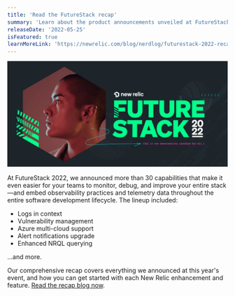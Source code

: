 ```yaml
---
title: 'Read the FutureStack recap' 
summary: 'Learn about the product announcements unveiled at FutureStack 2022, our ultimate customer conference for software engineers and developers.'
releaseDate: '2022-05-25'
isFeatured: true
learnMoreLink: 'https://newrelic.com/blog/nerdlog/futurestack-2022-recap' 
---
```


[![FutureStack 2022 blog graphic, green logo](./images/FS_Blog_Graphic_520x250.png "FutureStack 2022 blog graphic, green logo")](https://newrelic.com/blog/nerdlog/futurestack-2022-recap)

At FutureStack 2022, we announced more than 30 capabilities that make it even easier for your teams to monitor, debug, and improve your entire stack—and embed observability practices and telemetry data throughout the entire software development lifecycle. The lineup included:

* Logs in context
* Vulnerability management
* Azure multi-cloud support
* Alert notifications upgrade
* Enhanced NRQL querying

...and more.

Our comprehensive recap covers everything we announced at this year's event, and how you can get started with each New Relic enhancement and feature. [Read the recap blog now](https://newrelic.com/blog/nerdlog/futurestack-2022-recap).

